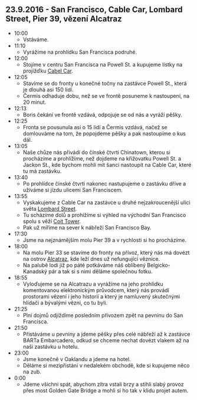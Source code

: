 ## 23.9.2016 - San Francisco, Cable Car, Lombard Street, Pier 39, vězení Alcatraz
   * 10:00
      * Vstáváme.
   * 11:10
      * Vyrážíme na prohlídku San Francisca podruhé.
   * 12:00
      * Stojíme v centru San Francisca na Powell St. a kupujeme lístky na projížďku [Cabel Car](https://en.wikipedia.org/wiki/San_Francisco_cable_car_system).
   * 12:05
      * Stavíme se do fronty u konečné točny na zastávce Powell St., která je dlouhá asi 150 lidí.
      * Čermis odhaduje dobu, než se ve frontě posuneme k nastoupení, na 20 minut.
   * 12:13
      * Boris čekání ve frontě vzdává, odpojuje se od nás a vyráží pěšky.
   * 12:25
      * Fronta se pousunula asi o 15 lidí a Čermis vzdává, načež se domlouváme na tom, že popojdeme pěšky a pak nastoupíme o kus dál.
   * 13:05
      * Naše chůze nás přivádí do čínské čtvrti Chinatown, kterou si procházíme a prohlížíme, než dojdeme na křižovatku Powell St. a Jackon St., kde bychom mohli mít šanci nastoupit na Cable Car, které tu má zastávku.
   * 13:40
      * Po prohlídce čínské čtvrti nakonec nastupujeme o zastávku dříve a užíváme si jízdu ulicemi San Franciscem.
   * 13:55
      * Vyskakujeme z Cable Car na zastávce u druhé nejzakroucenější ulici světa [Lombard Street](https://cs.wikipedia.org/wiki/Lombard_Street_a_Vermont_Street).
      * Tu scházíme dolů a prohížíme si výhled na východní San Francisco spolu s věží [Coit Tower](https://cs.wikipedia.org/wiki/Coit_Tower).
      * Pak už míříme na sever k nábřeží San Francisco Bay.
   * 17:30
      * Jsme na nejznámějším molu Pier 39 a v rychlosti si ho procházíme.
   * 18:00
      * Na molu Pier 33 se stavíme do fronty na přívoz, který nás má dovézt na ostrov [Alcatraz](https://cs.wikipedia.org/wiki/Alcatraz), kde leží dnes už nefungující věznice.
      * Na palubě lodi již po páté potkáváme náš oblíbený Belgicko-Kanadský pár a tak si s nimi děláme společnou fotku.
   * 18:55
      * Vyloďujeme se na Alcatrazu a vyrážíme na jeho prohlídku komentovanou elektronickým průvodcem, který nás provádí prostorami vězení i jeho historií a který je namluvený skutečnými hlídači a bývalými vězni, co tu byli.
   * 21:25
      * Plni dojmů odjíždíme posledním přívozem zpět na pevninu do San Francisca.
   * 21:50
      * Přistáváme u pevniny a jdeme pěšky přes celé nábřeží až k zastávce BARTa Embarcadero, odkud se chceme nechat dovézt vlakem až na naši zastávku u hotelu.
   * 23:00
      * Jsme konečně v Oaklandu a jdeme na hotel.
      * Děláme si mezipřistání v nedalekém obchodě, kde si kupujeme něco na zub.
   * 0:00
      * Jdeme všichni spát, abychom zítra vstali brzy a stihli slabý provoz přes most Golden Gate Bridge a mohli si ho tak v klidu projet autem.